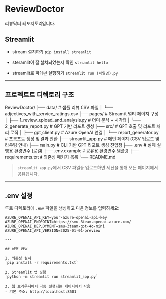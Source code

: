 # ReviewDoctor
리뷰닥터 레포지토리입니다.

## Streamlit 
- stream 설치하기
  `pip install streamlit`

- steramlit이 잘 설치되었는지 확인
  `streamlit hello`

- streamlit로 파이썬 실행하기
  `streamlit run (파일명).py`

---

## 프로젝트트 디렉토리 구조

ReviewDoctor/
├── data/ # 샘플 리뷰 CSV 파일
│ └── adjectives_with_service_ratings.csv
├── pages/ # Streamlit 멀티 페이지 구성
│ ├── 1_review_upload_and_analysis.py # 더미 분석 + 시각화
│ └── 2_generate_report.py # GPT 기반 리포트 생성
├── src/ # GPT 호출 및 리포트 처리 로직
│ ├── gpt_client.py # Azure OpenAI 연결
│ └── report_generator.py # 프롬프트 생성 및 결과 반환
├── streamlit_app.py # 메인 페이지 (CSV 업로드 및 라우팅 안내)
├── main.py # CLI 기반 GPT 리포트 생성 진입점
├── .env # 실제 실행용 환경변수 (로컬)
├── .env.example # 공유용 환경변수 템플릿
├── requirements.txt # 의존성 패키지 목록
└── README.md

> `streamlit_app.py`에서 CSV 파일을 업로드하면 세션을 통해 모든 페이지에서 공유됩니다.

---

## .env 설정

루트 디렉토리에 `.env` 파일을 생성하고 다음 정보를 입력하세요:

```env
AZURE_OPENAI_API_KEY=your-azure-openai-api-key
AZURE_OPENAI_ENDPOINT=https://smu-3team.openai.azure.com/
AZURE_OPENAI_DEPLOYMENT=smu-3team-gpt-4o-mini
AZURE_OPENAI_API_VERSION=2025-01-01-preview

---

## 실행 방법

1. 의존성 설치
`pip install -r requirements.txt`

2. Streamlit 앱 실행
`python -m streamlit run streamlit_app.py`

3. 웹 브라우저에서 자동 실행되는 페이지에서 사용
- 기본 주소: http://localhost:8501